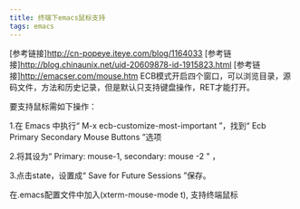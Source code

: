 ```yaml
---
title: 终端下emacs鼠标支持
tags: emacs
---
```

[参考链接]http://cn-popeye.iteye.com/blog/1164033
[参考链接]http://blog.chinaunix.net/uid-20609878-id-1915823.html
[参考链接]http://emacser.com/mouse.htm
ECB模式开启四个窗口，可以浏览目录，源码文件，方法和历史记录，但是默认只支持键盘操作，RET才能打开。

要支持鼠标需如下操作：

1.在 Emacs 中执行“ M-x ecb-customize-most-important ”，找到“ Ecb Primary Secondary Mouse Buttons ”选项

2.将其设为“ Primary: mouse-1, secondary: mouse -2 ” ，

3.点击state，设置成“ Save for Future Sessions ”保存。


在.emacs配置文件中加入(xterm-mouse-mode t), 支持终端鼠标


